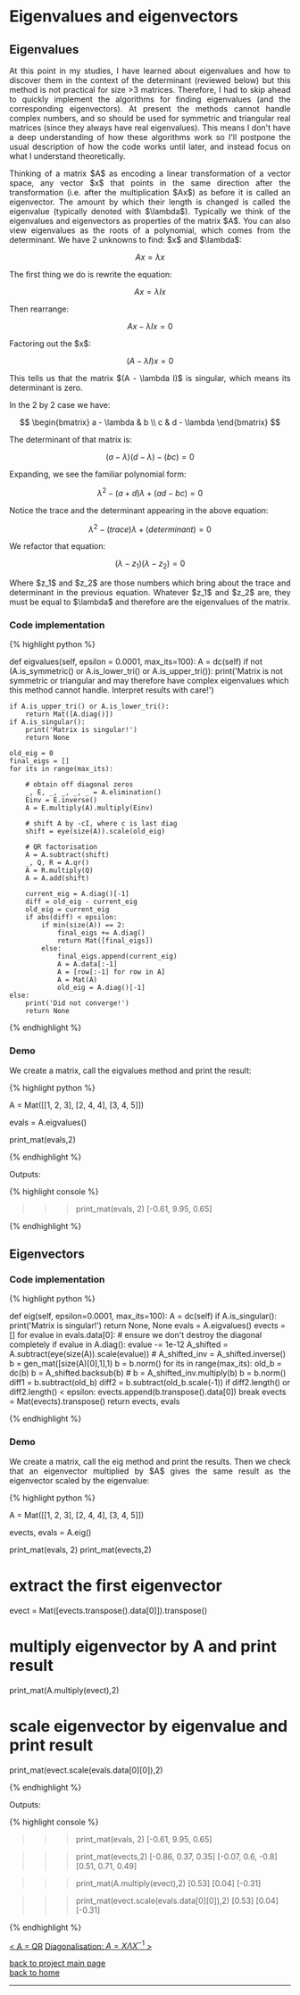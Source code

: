 # Eigenvalues and eigenvectors
## Eigenvalues
<div style="text-align: justify">
<p>At this point in my studies, I have learned about eigenvalues and how to
discover them in the context of the determinant (reviewed below) but this
method is not practical for size >3 matrices. Therefore, I had to skip ahead to
quickly implement the algorithms for finding eigenvalues (and the corresponding
eigenvectors). At present the methods cannot handle complex numbers, and so
should be used for symmetric and triangular real matrices (since they always
have real eigenvalues). This means I don't have a deep understanding of how
these algorithms work so I'll postpone the usual description of how the code
works until later, and instead focus on what I understand theoretically.</p>

<p>Thinking of a matrix $A$ as encoding a linear transformation of a vector
space, any vector $x$ that points in the same direction after the
transformation (i.e. after the multiplication $Ax$) as before it is called an
eigenvector. The amount by which their length is changed is called the
eigenvalue (typically denoted with $\lambda$). Typically we think of the
eigenvalues and eigenvectors as properties of the matrix $A$. You can also view
eigenvalues as the roots of a polynomial, which comes from the determinant. We
have 2 unknowns to find: $x$ and $\lambda$:</p>

$$
Ax = \lambda x
$$

<p>The first thing we do is rewrite the equation:</p>

$$
Ax = \lambda Ix
$$

<p>Then rearrange:</p>

$$
Ax - \lambda Ix = 0
$$

<p>Factoring out the $x$:</p>

$$ 
(A - \lambda I)x = 0
$$

<p>This tells us that the matrix $(A - \lambda I)$ is singular, which means its
determinant is zero.</p>


<p>In the 2 by 2 case we have:</p>

$$ 
  \begin{bmatrix}
    a - \lambda & b \\
    c & d - \lambda
  \end{bmatrix}
$$

<p>The determinant of that matrix is:</p>

$$
(a - \lambda)(d - \lambda) - (bc) = 0
$$

<p>Expanding, we see the familiar polynomial form:</p>

$$
\lambda^2 -(a + d)\lambda + (ad - bc) = 0
$$

<p>Notice the trace and the determinant appearing in the above equation:</p>

$$
\lambda^2 -(trace)\lambda + (determinant) = 0
$$

<p>We refactor that equation:</p>

$$
(\lambda - z_1)(\lambda - z_2) = 0
$$
 
<p>Where $z_1$ and $z_2$ are those numbers which bring about the trace and
determinant in the previous equation. Whatever $z_1$ and $z_2$ are, they must
be equal to $\lambda$ and therefore are the eigenvalues of the matrix.</p>
</div>

### Code implementation

{% highlight python %}

def eigvalues(self, epsilon = 0.0001, max_its=100):
    A = dc(self)
    if not (A.is_symmetric() or A.is_lower_tri() or A.is_upper_tri()):
        print('Matrix is not symmetric or triangular and may therefore have complex eigenvalues which this method cannot handle. Interpret results with care!')

    if A.is_upper_tri() or A.is_lower_tri():
        return Mat([A.diag()])
    if A.is_singular():
        print('Matrix is singular!')
        return None

    old_eig = 0
    final_eigs = []
    for its in range(max_its):

        # obtain off diagonal zeros
        _, E, _, _, _, _ = A.elimination()
        Einv = E.inverse()
        A = E.multiply(A).multiply(Einv)

        # shift A by -cI, where c is last diag
        shift = eye(size(A)).scale(old_eig)

        # QR factorisation
        A = A.subtract(shift)
        _, Q, R = A.qr()
        A = R.multiply(Q)
        A = A.add(shift)

        current_eig = A.diag()[-1]
        diff = old_eig - current_eig
        old_eig = current_eig
        if abs(diff) < epsilon:
            if min(size(A)) == 2:
                final_eigs += A.diag()
                return Mat([final_eigs])
            else:
                final_eigs.append(current_eig)
                A = A.data[:-1]
                A = [row[:-1] for row in A]
                A = Mat(A)
                old_eig = A.diag()[-1]
    else:
        print('Did not converge!')
        return None

{% endhighlight %}

### Demo

<div style="text-align: justify">
<p>We create a matrix, call the eigvalues method and print the result:</p>
</div>

{% highlight python %}

A = Mat([[1, 2, 3],
         [2, 4, 4],
         [3, 4, 5]])

evals = A.eigvalues()

print_mat(evals,2)

{% endhighlight %}

Outputs:

{% highlight console %}

>>> print_mat(evals, 2)
[-0.61, 9.95, 0.65]

{% endhighlight %}

## Eigenvectors

### Code implementation

{% highlight python %}

def eig(self, epsilon=0.0001, max_its=100):
    A = dc(self)
    if A.is_singular():
        print('Matrix is singular!')
        return None, None
    evals = A.eigvalues()
    evects = []
    for evalue in evals.data[0]:
        # ensure we don't destroy the diagonal completely
        if evalue in A.diag():
            evalue -= 1e-12
        A_shifted = A.subtract(eye(size(A)).scale(evalue))
        # A_shifted_inv = A_shifted.inverse()
        b = gen_mat([size(A)[0],1],1)
        b = b.norm()
        for its in range(max_its):
            old_b = dc(b)
            b = A_shifted.backsub(b)
            # b = A_shifted_inv.multiply(b)
            b = b.norm()
            diff1 = b.subtract(old_b)
            diff2 = b.subtract(old_b.scale(-1))
            if diff2.length() or diff2.length() < epsilon:
                evects.append(b.transpose().data[0])
                break
    evects = Mat(evects).transpose()
    return evects, evals

{% endhighlight %}

### Demo

<div style="text-align: justify">
<p>We create a matrix, call the eig method and print the results. Then we check
that an eigenvector multiplied by $A$ gives the same result as the eigenvector
scaled by the eigenvalue:</p>
</div>

{% highlight python %}

A = Mat([[1, 2, 3],
         [2, 4, 4],
         [3, 4, 5]])

evects, evals = A.eig()

print_mat(evals, 2)
print_mat(evects,2)

# extract the first eigenvector
evect = Mat([evects.transpose().data[0]]).transpose()
# multiply eigenvector by A and print result
print_mat(A.multiply(evect),2)
# scale eigenvector by eigenvalue and print result
print_mat(evect.scale(evals.data[0][0]),2)

{% endhighlight %}

Outputs:

{% highlight console %}

>>> print_mat(evals, 2)
[-0.61, 9.95, 0.65]

>>> print_mat(evects,2)
[-0.86, 0.37, 0.35]
[-0.07, 0.6, -0.8]
[0.51, 0.71, 0.49]

>>> print_mat(A.multiply(evect),2)
[0.53]
[0.04]
[-0.31]

>>> print_mat(evect.scale(evals.data[0][0]),2)
[0.53]
[0.04]
[-0.31]

{% endhighlight %}

[< A = QR](./qr_factorisation.md)
[Diagonalisation: $A = X\Lambda X^{-1}$ >](./diagonalisation.md)

[back to project main page](./numpy_from_scratch.md)\
[back to home](../index.md)

---
<script src="https://utteranc.es/client.js"
        repo="Matt-A-Bennett/Matt-A-Bennett.github.io"
        issue-term="https://matt-a-bennett.github.io/numpy_from_scratch/diagonalisation.html"
        theme="github-light"
        crossorigin="anonymous"
        async>
</script>

